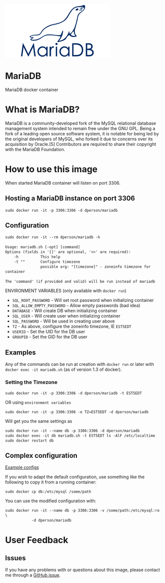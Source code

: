 [![logo](https://raw.githubusercontent.com/dperson/mariadb/master/logo.png)](https://mariadb.org/)

# MariaDB

MariaDB docker container

# What is MariaDB?

MariaDB is a community-developed fork of the MySQL relational database
management system intended to remain free under the GNU GPL. Being a fork of
a leading open source software system, it is notable for being led by the
original developers of MySQL, who forked it due to concerns over its acquisition
by Oracle.[5] Contributors are required to share their copyright with the
MariaDB Foundation.

# How to use this image

When started MariaDB container will listen on port 3306.

## Hosting a MariaDB instance on port 3306

    sudo docker run -it -p 3306:3306 -d dperson/mariadb

## Configuration

    sudo docker run -it --rm dperson/mariadb -h

    Usage: mariadb.sh [-opt] [command]
    Options (fields in '[]' are optional, '<>' are required):
        -h          This help
        -t ""       Configure timezone
                    possible arg: "[timezone]" - zoneinfo timezone for container

    The 'command' (if provided and valid) will be run instead of mariadb

ENVIRONMENT VARIABLES (only available with `docker run`)

 * `SQL_ROOT_PASSWORD` - Will set root password when initializing container
 * `SQL_ALLOW_EMPTY_PASSWORD` - Allow empty passwords (bad idea)
 * `DATABASE` - Will create DB when initializing container
 * `SQL_USER` - Will create user when initializing container
 * `SQL_PASSWORD` - Will be used in creating user above
 * `TZ` - As above, configure the zoneinfo timezone, IE `EST5EDT`
 * `USERID` - Set the UID for the DB user
 * `GROUPID` - Set the GID for the DB user

## Examples

Any of the commands can be run at creation with `docker run` or later with
`docker exec -it mariadb.sh` (as of version 1.3 of docker).

### Setting the Timezone

    sudo docker run -it -p 3306:3306 -d dperson/mariadb -t EST5EDT

OR using `environment variables`

    sudo docker run -it -p 3306:3306 -e TZ=EST5EDT -d dperson/mariadb

Will get you the same settings as

    sudo docker run -it --name db -p 3306:3306 -d dperson/mariadb
    sudo docker exec -it db mariadb.sh -t EST5EDT ls -AlF /etc/localtime
    sudo docker restart db

## Complex configuration

[Example configs](https://mariadb.com/kb/en/mariadb/documentation/)

If you wish to adapt the default configuration, use something like the following
to copy it from a running container:

    sudo docker cp db:/etc/mysql /some/path

You can use the modified configuration with:

    sudo docker run -it --name db -p 3306:3306 -v /some/path:/etc/mysql:ro \
                -d dperson/mariadb

# User Feedback

## Issues

If you have any problems with or questions about this image, please contact me
through a [GitHub issue](https://github.com/dperson/mariadb/issues).
